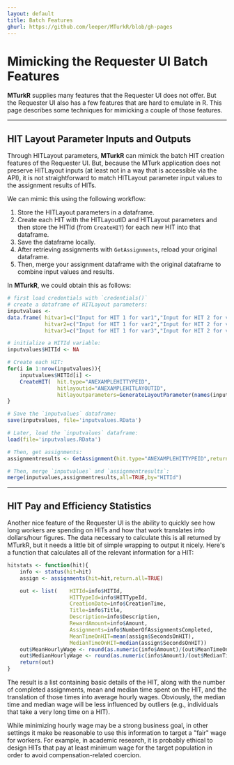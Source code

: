 ```yaml
---
layout: default
title: Batch Features
ghurl: https://github.com/leeper/MTurkR/blob/gh-pages
---
```


# Mimicking the Requester UI Batch Features #

**MTurkR** supplies many features that the Requester UI does not offer. But the Requester UI also has a few features that are hard to emulate in R. This page describes some techniques for mimicking a couple of those features.

---
## HIT Layout Parameter Inputs and Outputs ##

Through HITLayout parameters, **MTurkR** can mimick the batch HIT creation features of the Requester UI. But, because the MTurk application does not preserve HITLayout inputs (at least not in a way that is accessible via the API), it is not straightforward to match HITLayout parameter input values to the assignment results of HITs.

We can mimic this using the following workflow:

 1. Store the HITLayout parameters in a dataframe.
 2. Create each HIT with the HITLayoutID and HITLayout parameters and then store the HITId (from `CreateHIT`) for each new HIT into that dataframe.
 3. Save the dataframe locally.
 4. After retrieving assignments with `GetAssignments`, reload your original dataframe.
 5. Then, merge your assignment dataframe with the original dataframe to combine input values and results.

In **MTurkR**, we could obtain this as follows:

```r
# first load credentials with `credentials()`
# create a dataframe of HITLayout parameters:
inputvalues <- 
data.frame( hitvar1=c("Input for HIT 1 for var1","Input for HIT 2 for var1","Input for HIT 3 for var1"),
            hitvar2=c("Input for HIT 1 for var2","Input for HIT 2 for var2","Input for HIT 3 for var2"),
            hitvar3=c("Input for HIT 1 for var3","Input for HIT 2 for var3","Input for HIT 3 for var3"))

# initialize a HITId variable:
inputvalues$HITId <- NA

# Create each HIT:
for(i in 1:nrow(inputvalues)){
    inputvalues$HITId[i] <- 
    CreateHIT(  hit.type="ANEXAMPLEHITTYPEID",
                hitlayoutid="ANEXAMPLEHITLAYOUTID",
                hitlayoutparameters=GenerateLayoutParameter(names(inputvalues),inputvalues[1,]))$HITId
}

# Save the `inputvalues` dataframe:
save(inputvalues, file='inputvalues.RData')

# Later, load the `inputvalues` dataframe:
load(file='inputvalues.RData')

# Then, get assignments:
assignmentresults <- GetAssignment(hit.type="ANEXAMPLEHITTYPEID",return.all=TRUE)

# Then, merge `inputvalues` and `assignmentresults`:
merge(inputvalues,assignmentresults,all=TRUE,by="HITId")
```

---
## HIT Pay and Efficiency Statistics ##

Another nice feature of the Requester UI is the ability to quickly see how long workers are spending on HITs and how that work translates into dollars/hour figures. The data necessary to calculate this is all returned by MTurkR, but it needs a little bit of simple wrapping to output it nicely. Here's a function that calculates all of the relevant information for a HIT:

```r
hitstats <- function(hit){
    info <- status(hit=hit)
    assign <- assignments(hit=hit,return.all=TRUE)

    out <- list(    HITId=info$HITId,
                    HITTypeId=info$HITTypeId,
                    CreationDate=info$CreationTime,
                    Title=info$Title,
                    Description=info$Description,
                    RewardAmount=info$Amount,
                    Assignments=info$NumberOfAssignmentsCompleted,
                    MeanTimeOnHIT=mean(assign$SecondsOnHIT),
                    MedianTimeOnHIT=median(assign$SecondsOnHIT))
    out$MeanHourlyWage <- round(as.numeric(info$Amount)/(out$MeanTimeOnHIT/3600),2)
    out$MedianHourlyWage <- round(as.numeric(info$Amount)/(out$MedianTimeOnHIT/3600),2)
    return(out)
}
```

The result is a list containing basic details of the HIT, along with the number of completed assignments, mean and median time spent on the HIT, and the translation of those times into average hourly wages. Obviously, the median time and median wage will be less influenced by outliers (e.g., individuals that take a very long time on a HIT).

While minimizing hourly wage may be a strong business goal, in other settings it make be reasonable to use this information to target a "fair" wage for workers. For example, in academic research, it is probably ethical to design HITs that pay at least minimum wage for the target population in order to avoid compensation-related coercion.
